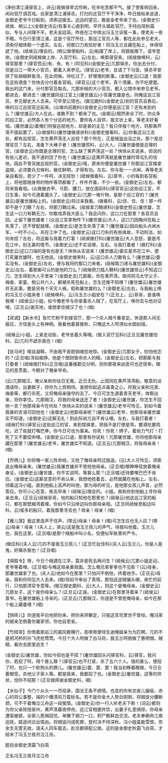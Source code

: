 <!-- { "loadSidebar": true } -->
(净扮清江浦驿官上，诗云)我做驿宰忒伶俐，吃辛吃苦都不气。接了使客转回来，闲向官厅调百戏。自家是清江浦驿丞。打扫的这官厅干干净净，昨日报帖来说道，金御史老爷今日船到，须索迎接去。远运的望见，敢是金老爷来了也。(金御史引祗侯、梢公上)(金御史诗云)有事关心直到明，早开头踏赴官厅。手持白简秋霜似，专与人间理不平。老夫金廷简。昨夜在江中体出冯玉兰诉冤一事，使老夫一夜不眠。今日行至清江浦，这是个官厅所在，那巡江官员人等，都在此处参见老夫，须索仔细体勘一个虚实。左右，将那口刀收拾好者！将冯玉兰且藏在船上，休得惊諕了他。(祗侯云)理会的。(梢公做使船科，云)船摆了岸上，将跳板撺下，请爷登岸。(金御史同祗候做上岸、入官厅科，云)左右，唤那驿官来。(祗侯做唤科，云)驿官那里？(驿官慌云)有、有、有！(叩见科)(金御史云)兀那驿丞，你出去分付，但是沿江一带大小官员，都着入来参见。(驿官云)老爷，且请了下马饭，驿丞早安排了些胡椒鲜鱼汤，在此伺候。待吃过了，好慢慢的断事。(金御史云)口退！我那在这些酒食？你快去分付着各官咱。(驿官云)这个老爷，真个清廉，你不吃便罢。我出的这门来，分付那官员每去。兀那听候的大小官员，都入公馆中来参见老爷。都进去，都进去！(屠世雄同巡江官上)(屠世雄云)小官屠世雄是也。同俺这巡江官员，参见御史大人去来。可早至公馆也。(做见跪科)(金御史云)别的官员且靠后，唤的沿江巡视官近前来。(众做向前跪科)(金御史云)你便是巡江官？还有未到的么？(屠世雄云)大人在此，谁敢不到？都来了也。(金御云)既然来全了时，你众多的巡江官，必然各人有个分巡的地方。要你各人自供，报文状上来，等老夫好看咱。(屠世雄云)着俺们供报巡视地方，却是甚的主见？我只佯报个地方，将那黄芦荡不提起罢了。(众做报科)(屠世雄做递状科)(金御史接看科，云)你看这沿江去处，都有巡视官，怎生黄芦荡无人巡视？那个所在，正是贼盗出没之处。那个是总理官员？左右，准备下大棒子者！(屠世雄慌科，云)大人，只屠世雄便是总理的官。(金御史云)你既是总理的官，怎么缺了黄芦荡这一处？快快从实说来，但说的有些儿差迟，我不道的饶了你也！(屠世雄云)这黄芦荡就是屠世雄时常屯扎的信地，因此不曾另拨巡视的官。(金御史云)哦，原来你便是屠世雄？你那巡江官擒拿盗贼，必须要兵刃锋利，器仗鲜明，才得有功。左右，你与我一一点闸，再等老夫亲自看验，若少了一件呵，决无轻恕！(祗候做看科，云)禀爷，小的每到各官船
上，将他那随身带的物件等项都看了，件件齐备，不少一些。(金御史云)左右，都将来我看咱。(众做搬衣甲、弓箭、腰刀，放在面前科)(驿官背云)这些巡江官，平日生事，如今可遇着魔头了。(金御史云)兀那一堆什物，是那个巡江官的？(屠世雄云)是屠世雄船上的。(金御史云)将过来我看。(做看科，云)住、住、住！那一件却不是个刀鞘？左右，将那刀鞘过来。(祗侯拿刀鞘递科)(金御史怒云)屠世雄，怎生这一口刀有鞘无刀，你敢戏弄我大臣么？我且问你，这口刀在那里？各官员且回。止留下屠世雄者！(众巡江官拿物件下)(屠世雄云)大人，这口刀因晚间在船上失落了，还不曾配就哩。(金御史云)是怎生失落了来？(屠世雄云)因向船头点闸水军，一时不小心，吊在江中了也。(金御史云)这口刀失的有些缘故，不动刑法，如何肯招？左右，将这厮与我着力打着！(祗侯做打科)(屠世雄云)大人息怒，委是吊在江中，别无甚的情节。(金御史云)还不实说哩，左右，与我打着者！(做打科)(金御史云)这口刀端的是有也是无？快快从实说来！(屠世雄云)委实是吊在江中，便打死屠世雄呵，也无他说。(金御史做笑科，云)这口杀人刀敢有么？(屠世雄云)委实没有。(金御史云)左右，便与我将的那口刀来者。(祗候取刀递与屠世雄科)(金御史云)左右，着那厮可认的是他的刀么？(祗候把刀插入鞘科)(屠世雄惊云)不知这口刀，怎生得到大人手里来？(金御史去)兀那厮，你在黄芦荡，夜间将冯太守父子、梅香、家童、梢公共六人，都被杀死在船上，怎生还推不知哩？(屠世雄云)屠世雄并无此事，敢是另有个天灾人祸，假称屠世雄的么？(金御史云)左右，与我船上唤的冯玉兰小姐来者！(祗候唤科，云)冯玉兰小姐安在？(正旦上，云)哥哥，是谁唤我哩！(祗侯云)小姐，如今俺老爷与你拿着杀人贼了，在官厅上，唤你去与他对证哩。(正旦云)谢天地，谁想拿住贼汉了也！(唱)

【双调】【新水令】急忙忙盼不到接官厅，那一个杀人贼今番拿定。休道那人间无报应，方信是头上有神明。我看他着甚推称，只俺这大人呵清似水朗如镜。

(祗候云)小姐，上紧走动些，老爷坐着久等哩。(做入官厅见科)(正旦见屠世雄怕科，云)兀的不諕杀我也！(唱)

【驻马听】暗自凝睛，不由我不丧胆销魂忽地惊。(金御史云)兀那女子，你怕他怎的？(正旦唱)浑如痴挣，他是个图财致命杀人的精。(金御史云)左右，把那厮与我打着者！(祗候做打科)(正旦唱)这番推勘见分明，则你那夜来凶恶可也还侥幸。眼见的恶贯盈，今朝对了俺亲爷命。

(云)兀那贼汉，俺父亲和你往日无冤，近日无仇，止因同在黄芦荡湾船，敬意的设酒请你，出妻献子，将你为上宾相待。谁想你起这点毒害之心，将我父亲和兄弟、梅香等，都行杀死，又将俺母亲强夺的去了。今日可怎生遇着青天老爷，体察出来，将你拿住。兀那贼汉，将我的母亲送还了者！(金御史云)屠世雄，你怎生不回他一言？他那母亲今在何处？快快从实的说来！(屠世雄云)老爷可怜见，到如今着我甚的言语可回他也！(金御史云)他那母亲呢？(屠世雄云)老爷，他那母亲屠世雄实不知道。(金御史云)这厮无礼！到此际尚兀自不肯认哩。左右，与我打着者！(祗候打科)(驿官云)这些巡江的官，来到馆驿里，把我不是打便是骂，要酒吃要肉吃，迟了些就打嘴巴拳。你今日可也为事来。你死！你死！牌子，着些力气打！打死了又不要偿命哩。(金御史云)口退，那里有你说处！兀那屠世雄，你将他那母亲藏在那里？(屠世雄云)老爷，屠世雄实不知道。(正旦云)兀那贼汉，将我母亲来！(唱)

【乔牌儿】你将俺一家儿性命倾，又抢了俺母亲呵忒施逞。(云)大人可怜见，须索追出俺母亲来。(屠世雄云)我屠世雄并不曾抢他母亲。(正旦唱)眼睁睁现放着俺亲身证，(金御史云)屠世雄，你不实说呵，等甚么那？(正旦唱)还待要嘴巴巴不肯应。(金御史云)这厮坚意的不肯认来，我想他抢着去，必然就藏在他船上。左右，领着这冯小姐。直到他船上高声的叫他，那为母的听见，是他那女孩儿声音，必然答应。你可小心在意，疾去早来！(祗候云)理会的。小姐，我和你到他船上寻你母亲去来。(正旦云)祗候哥哥，他的船只知他在那里也？(祗候云)他这巡江官的船只，都在那壁厢湾着哩。你如今只沿岸边叫你那母亲咱。(正旦同祗候至船边叫科，云)偌多的船只，着我那里寻去也？母亲！母亲！(唱)

【雁儿落】我这里连声不住声，(带云)母亲！母亲！(唱)可怎生应也无人应？(带云)母亲！母亲！(夫人上，哭云)这是我玉兰孩儿的声气，待我叫他着。玉兰儿也，我在这里。(正旦唱)是那个贼船中叫小名，恰便似军帐里听严令。

(做应科)(夫人云)兀的不是我玉兰孩儿！(正旦忙扯住科)(夫人云)玉兰儿，你是人是鬼，好痛杀我也！(正旦唱)

【得胜令】呀，今日个相遇在江亭，莫非是死去再问生？(祗候云)兀那小姐走动，老爷等着哩。(正旦唱)与俺这母亲重觌面。怎么俺兄弟爹爹也不见影？(云)母亲，那屠世雄拿了也。(夫人云)他如今在那里？只怕问不倒他，终着他手。(正旦云)母亲。我和你同见大人去来。(唱)现如今审出了真情，那怕这逆贼偏头硬。疾忙的前行，只怕那清官专意等。(做见御史跪科，云)大人，则这个是俺母亲。(金御史云)兀那女子，这个是你母亲么？(正旦云)正是。(金御史云)在那里寻着来？(祗侯云)禀爷。在屠世雄船上寻来的。(正旦云)兀那贼汉，你道是不曾抢俺母亲，如今在那个船上藏着哩？(唱)

【侧砖儿】你道我平白地把你来、把你来供攀定，只我这官司里世不曾经。俺冯家的娘亲怎倒着你屠家领，你也自思省。

【竹枝哥】你倚着那巡江的威风敢横行，恶哏哏便待生迪俺娘亲为为匹聘。兀的不是把河桥的孙飞虎抢莺莺。今日个大人呵做了白马将，我玉兰呵倒做了惠明僧。贼精，看你去那里逃生？

(金御史云)屠世雄，你如今招也是不招？(屠世雄回头问驿官科，云)驿官，我问你，若招了呵，得个甚么罪？(驿官云)也不打紧，杀了五六个人。值的甚么，便招了时，也只一个砍狗头的罪儿。(屠世雄云)罢、罢、罢！我当初睁着眼做，今日合着眼受。杀他父子家人等。都是我来，我都招了也。(金御史云)屠世雄，这等的供状，怕你不招那！(正旦做拜谢金御史科，唱)

【水仙子】今门个从头一一尽招承，国法王条不顺情。也显的你有忠直儿偏佞，赤心的将公事整，端的个播清风万载标名。若不是你金大人势剑铜铡，将贼徒分腰断颈，可不干着俺泣江舟这一段冤情。(金御史云)你一行人听老夫下断！(词云)都则为你父亲除授泉州，黄芦荡暮夜停舟。巡江官相邀共饮，出妻子礼意绸缪。你母亲遭驱被掳，全家儿惹祸招忧。单撇下钢刀一口，积尸骸鲜血交流。老夫奉朝命江南巡抚，路途间访出情由。将贼徒问成死罪，登时决不待深秋。冯小姐虽能雪恨，奈余生无管无收。请夫人同车载去，赴京都择配公侯。这的是金御史秋霜飞白简，才结末了冯玉兰夜月泣江舟。

题目金御史清霜飞白简

正名冯玉兰夜月泣江舟
　
　

